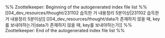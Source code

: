 %% Zoottelkeeper: Beginning of the autogenerated index file list  %%
 [[04_dev_resources/thought/231102 습득한 거 내용정리 5분이상|231102 습득한 거 내용정리 5분이상]]
 [[04_dev_resources/thought/data가 존재하지 않을 때, key를 보내야하는가|data가 존재하지 않을 때, key를 보내야하는가]]
%% Zoottelkeeper: End of the autogenerated index file list  %%
